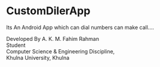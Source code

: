 # CustomDilerApp


Its An Android App which can dial numbers can make call....

Developed By 
A. K. M. Fahim Rahman    
Student    
Computer Science & Engineering Discipline,    
Khulna University, Khulna
